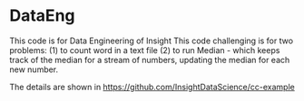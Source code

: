 # DataEng
This code is for Data Engineering of Insight
This code challenging is for two problems:
(1) to count word in a text file
(2) to run Median - which keeps track of the median for a stream of numbers, updating the median for each new number.

The details are shown in https://github.com/InsightDataScience/cc-example
